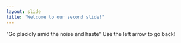 ```yaml
---
layout: slide
title: "Welcome to our second slide!"
---
```

"Go placidly amid the noise and haste"
Use the left arrow to go back!
